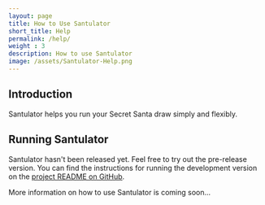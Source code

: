```yaml
---
layout: page
title: How to Use Santulator
short_title: Help
permalink: /help/
weight : 3
description: How to use Santulator
image: /assets/Santulator-Help.png
---
```


## Introduction

Santulator helps you run your Secret Santa draw simply and flexibly.

## Running Santulator

Santulator hasn't been released yet.  Feel free to try out the pre-release version.  You can find the instructions for running the development version on the [project README on GitHub](https://github.com/Santulator/Santulator/blob/master/README.md).

More information on how to use Santulator is coming soon...